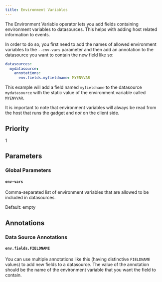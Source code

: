 ```yaml
---
title: Environment Variables
---
```


The Environment Variable operator lets you add fields containing environment variables to datasources. This helps with
adding host related information to events.

In order to do so, you first need to add the names of allowed environment variables to the `--env-vars` parameter and
then add an annotation to the datasource you want to contain the new field like so:

```yaml
datasources:
  mydatasource:
    annotations:
      env.fields.myfieldname: MYENVVAR
```

This example will add a field named `myfieldname` to the datasource `mydatasource` with the static value of the
environment variable called `MYENVVAR`.

It is important to note that environment variables will always be read from the host that runs the gadget and _not_
on the client side.

## Priority

1

## Parameters

### Global Parameters

#### `env-vars`

Comma-separated list of environment variables that are allowed to be included in datasources.

Default: empty

## Annotations

### Data Source Annotations

#### `env.fields.FIELDNAME`

You can use multiple annotations like this (having distinctive `FIELDNAME` values) to add new fields to a
datasource. The value of the annotation should be the name of the environment variable that you want the field to
contain.
